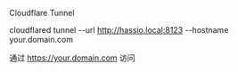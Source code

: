 Cloudflare Tunnel​

cloudflared tunnel --url http://hassio.local:8123 --hostname your.domain.com

通过 https://your.domain.com 访问